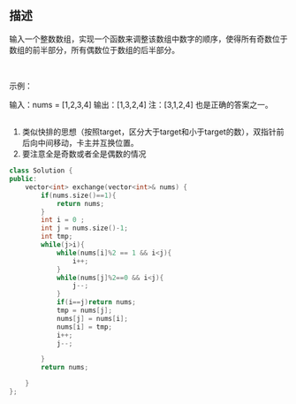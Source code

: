 ## 描述

输入一个整数数组，实现一个函数来调整该数组中数字的顺序，使得所有奇数位于数组的前半部分，所有偶数位于数组的后半部分。

 

示例：

输入：nums = [1,2,3,4]
输出：[1,3,2,4] 
注：[3,1,2,4] 也是正确的答案之一。

##

1. 类似快排的思想（按照target，区分大于target和小于target的数），双指针前后向中间移动，卡主并互换位置。
2. 要注意全是奇数或者全是偶数的情况

```cpp
class Solution {
public:
    vector<int> exchange(vector<int>& nums) {
        if(nums.size()==1){
            return nums;
        }
        int i = 0 ;
        int j = nums.size()-1;
        int tmp;
        while(j>i){
            while(nums[i]%2 == 1 && i<j){
                i++;
            }
            while(nums[j]%2==0 && i<j){
                j--;
            }
            if(i==j)return nums;
            tmp = nums[j];
            nums[j] = nums[i];
            nums[i] = tmp;
            i++;
            j--;

        }
        return nums;

    }
};
```